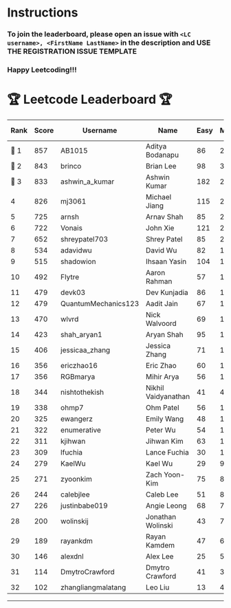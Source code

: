 # Instructions
### To join the leaderboard, please open an issue with `<LC username>, <FirstName LastName>` in the description and USE THE REGISTRATION ISSUE TEMPLATE
### Happy Leetcoding!!!


# 🏆 Leetcode Leaderboard 🏆

| Rank | Score | Username       | Name | Easy | Medium | Hard | Problems Solved |
|------|----------------|-----------------|-------------------|--------------|--------------|--------------|--------------|
| 🥇 1 | 857 | AB1015 | Aditya Bodanapu | 86 | 276 | 73 | 435 |
| 🥈 2 | 843 | brinco | Brian Lee | 98 | 305 | 45 | 448 |
| 🥉 3 | 833 | ashwin_a_kumar | Ashwin Kumar | 182 | 291 | 23 | 496 |
| 4 | 826 | mj3061 | Michael Jiang | 115 | 285 | 47 | 447 |
| 5 | 725 | arnsh | Arnav Shah | 85 | 236 | 56 | 377 |
| 6 | 722 | Vonais | John Xie | 121 | 248 | 35 | 404 |
| 7 | 652 | shreypatel703 | Shrey Patel | 85 | 240 | 29 | 354 |
| 8 | 534 | adavidwu | David Wu | 82 | 169 | 38 | 289 |
| 9 | 515 | shadowion | Ihsaan Yasin | 104 | 174 | 21 | 299 |
| 10 | 492 | Flytre | Aaron Rahman | 57 | 156 | 41 | 254 |
| 11 | 479 | devk03 | Dev Kunjadia | 86 | 180 | 11 | 277 |
| 12 | 479 | QuantumMechanics123 | Aadit Jain | 67 | 176 | 20 | 263 |
| 13 | 470 | wlvrd | Nick Walvoord | 69 | 172 | 19 | 260 |
| 14 | 423 | shah_aryan1 | Aryan Shah | 95 | 131 | 22 | 248 |
| 15 | 406 | jessicaa_zhang | Jessica Zhang | 71 | 142 | 17 | 230 |
| 16 | 356 | ericzhao16 | Eric Zhao | 60 | 133 | 10 | 203 |
| 17 | 356 | RGBmarya | Mihir Arya | 56 | 117 | 22 | 195 |
| 18 | 344 | nishtothekish | Nikhil Vaidyanathan | 41 | 42 | 73 | 156 |
| 19 | 338 | ohmp7 | Ohm Patel | 56 | 123 | 12 | 191 |
| 20 | 325 | ewangerz | Emily Wang | 48 | 110 | 19 | 177 |
| 21 | 322 | enumerative | Peter Wu | 54 | 113 | 14 | 181 |
| 22 | 311 | kjihwan | Jihwan Kim | 63 | 103 | 14 | 180 |
| 23 | 309 | lfuchia | Lance Fuchia | 30 | 129 | 7 | 166 |
| 24 | 279 | KaelWu | Kael Wu | 29 | 95 | 20 | 144 |
| 25 | 271 | zyoonkim | Zach Yoon-Kim | 75 | 80 | 12 | 167 |
| 26 | 244 | calebjlee | Caleb Lee | 51 | 83 | 9 | 143 |
| 27 | 226 | justinbabe019 | Angie Leong | 68 | 73 | 4 | 145 |
| 28 | 200 | wolinskij | Jonathan Wolinski | 43 | 74 | 3 | 120 |
| 29 | 189 | rayankdm | Rayan Kamdem | 47 | 68 | 2 | 117 |
| 30 | 146 | alexdnl | Alex Lee | 25 | 50 | 7 | 82 |
| 31 | 114 | DmytroCrawford | Dmytro Crawford | 41 | 35 | 1 | 77 |
| 32 | 102 | zhangliangmalatang | Leo Liu | 13 | 40 | 3 | 56 |
---